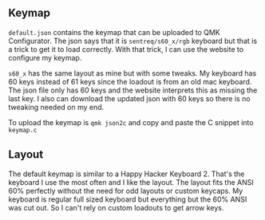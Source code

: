## Keymap
`default.json` contains the keymap that can be uploaded to QMK Configurator. The json says that it is `sentreq/s60_x/rgb` keyboard but that is a trick to get it to load correctly. With that trick, I can use the website to configure my keymap.

`s60_x` has the same layout as mine but with some tweaks. My keyboard has 60 keys instead of 61 keys since the loadout is from an old mac keyboard. The json file only has 60 keys and the website interprets this as missing the last key. I also can download the updated json with 60 keys so there is no tweaking needed on my end.

To upload the keymap is `qmk json2c` and copy and paste the C snippet into `keymap.c`

## Layout
The default keymap is similar to a Happy Hacker Keyboard 2. That's the keyboard I use the most often and I like the layout. The layout fits the ANSI 60% perfectly without the need for odd layouts or custom keycaps. My keyboard is regular full sized keyboard but everything but the 60% ANSI was cut out. So I can't rely on custom loadouts to get arrow keys.
